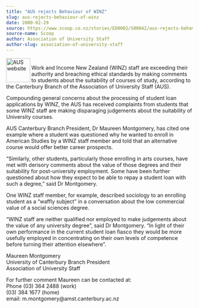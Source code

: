 ```yaml
---
title: "AUS rejects Behaviour of WINZ"
slug: aus-rejects-behaviour-of-winz
date: 2000-02-29
source: https://www.scoop.co.nz/stories/ED0002/S00042/aus-rejects-behaviour-of-winz.htm
source-name: Scoop
author: Association of University Staff
author-slug: association-of-university-staff
---
```


<p><img align="left" width="65" height="65" src="http://www.aus.ac.nz/graphics/auslogo.gif" alt="AUS website" border="0"><br>Work and Income New
Zealand (WINZ) staff are exceeding their authority and
breaching ethical standards by making comments to students
about the suitability of courses of study, according to the
Canterbury Branch of the Association of University Staff
(AUS).</p>

<p>Compounding general concerns about the processing
of student loan applications by WINZ, the AUS has received
complaints from students that some WINZ staff are making
disparaging judgements about the suitability of University
courses.<p>

<p>AUS Canterbury Branch President, Dr Maureen
Montgomery, has cited one example where a student was
questioned why he wanted to enroll in American Studies by a
WINZ staff member and told that an alternative course would
offer better career prospects.</p>

<p>“Similarly, other students,
particularly those enrolling in arts courses, have met with
derisory comments about the value of those degrees and their
suitability for post-university employment. Some have been
further questioned about how they expect to be able to repay
a student loan with such a degree,” said Dr
Montgomery.</p>

<p>One WINZ staff member, for example, described
sociology to an enrolling student as a “waffly subject” in a
conversation about the low commercial value of a social
sciences degree.</p>

<p>“WINZ staff are neither qualified nor
employed to make judgements about the value of any
university degree”, said Dr Montgomery. “In light of their
own performance in the current student loan fiasco they
would be more usefully employed in concentrating on their
own levels of competence before turning their attention
elsewhere”.</p>

<p>Maureen Montgomery <br>University of
Canterbury Branch President<br>Association of University
Staff</p>

<p>For further comment Maureen can be contacted
at:<br>Phone 	(03) 364 2488 (work)<br>	(03) 384 1677
(home)<br>email:
m.montgomery@amst.canterbury.ac.nz<br><p>
         